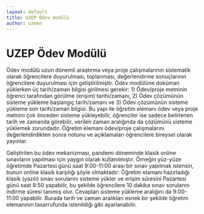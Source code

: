 ```yaml
---
layout: default
title: UZEP Ödev modülü
author: ozmen
---
```

# UZEP Ödev Modülü

Ödev modülü uzun dönemli araştırma veya proje çalışmalarının sistematik olarak öğrencilere duyurulması, toplanması, değerlendirme sonuçlarının öğrencilere duyurulması için geliştirilmiştir. Ödev modülüne doküman yüklerken üç tarih/zaman bilgisi girilmesi gerekir: 1) Ödev/proje metninin öğrenci tarafından görülme (erişim) tarihi/zamanı, 2) Ödev çözümünün sisteme yükleme başlangıç tarih/zamanı ve 3) Ödev çözümünün sisteme yükleme son tarih/zaman bilgisi. Bu yapı ile öğretim elemanı ödev veya proje metnini çok önceden sisteme yükleyebilir, öğrenciler ise sadece belirlenen tarih ve zamanda görebilir, verilen zaman aralığında da çözümünü sisteme yüklemek zorundadır. Öğretim elemanı ödev/proje çalışmalarını değerlendirdikten sonra notunu ve açıklamaları öğrencilere bireysel olarak yayınlar. 

Geliştirilen bu ödev mekanizması, pandemi döneminde klasik online sınavların yapılması için yaygın olarak kullanılmıştır. Örneğin yüz-yüze öğretimde Pazartesi günü saat 9:00-11:00 arası bir sınav yapılmak istensin, bunun online klasik karşılığı şöyle olmaktadır: Öğretim elamanı hazırladığı klasik (yazılı) sınav sorularını sisteme yükler ve erişim süresini Pazartesi günü saat 8:50 yapabilir, bu şekilde öğrencilere 10 dakika sınav sorularını indirme süresi tanımış olur. Cevapları sisteme yükleme aralığını da 9:00-11:00 yapabilir. Burada tarih ve zaman aralıkları esnek bir şekilde öğretim elemanının tasarrufunda istenildiği gibi ayarlanabilir. 
